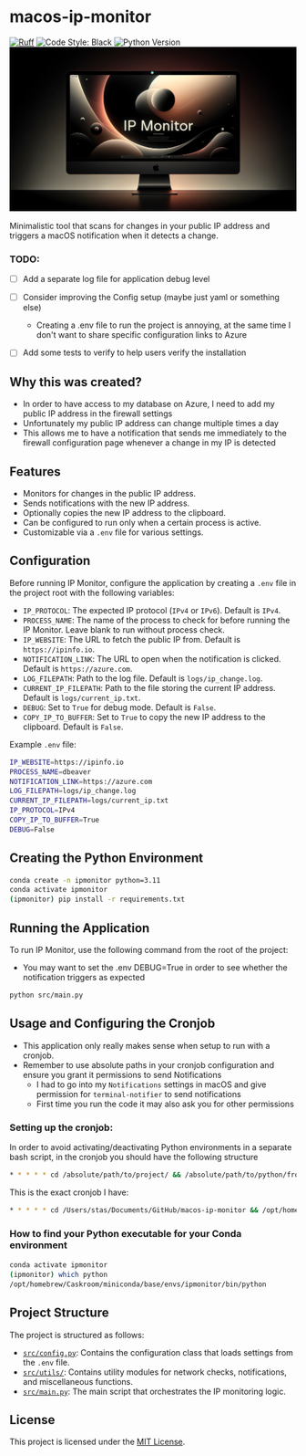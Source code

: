# macos-ip-monitor
[![Ruff](https://img.shields.io/endpoint?url=https://raw.githubusercontent.com/astral-sh/ruff/main/assets/badge/v2.json)](https://github.com/astral-sh/ruff)
![Code Style: Black](https://img.shields.io/badge/code%20style-black-000000.svg)
![Python Version](https://img.shields.io/badge/python-3.11-blue.svg)
![Banner](https://github.com/stanislawcronberg/macos-ip-monitor/raw/main/assets/banner_gpt4.png)

Minimalistic tool that scans for changes in your public IP address and triggers a macOS notification when it detects a change.

### TODO:

- [ ] Add a separate log file for application debug level
- [ ] Consider improving the Config setup (maybe just yaml or something else)
    - Creating a .env file to run the project is annoying, at the same time I don't want to share specific configuration links to Azure
- [ ] Add some tests to verify to help users verify the installation


## Why this was created?

- In order to have access to my database on Azure, I need to add my public IP address in the firewall settings
- Unfortunately my public IP address can change multiple times a day
- This allows me to have a notification that sends me immediately to the firewall configuration page whenever a change in my IP is detected

## Features

- Monitors for changes in the public IP address.
- Sends notifications with the new IP address.
- Optionally copies the new IP address to the clipboard.
- Can be configured to run only when a certain process is active.
- Customizable via a `.env` file for various settings.

## Configuration

Before running IP Monitor, configure the application by creating a `.env` file in the project root with the following variables:

- `IP_PROTOCOL`: The expected IP protocol (`IPv4` or `IPv6`). Default is `IPv4`.
- `PROCESS_NAME`: The name of the process to check for before running the IP Monitor. Leave blank to run without process check.
- `IP_WEBSITE`: The URL to fetch the public IP from. Default is `https://ipinfo.io`.
- `NOTIFICATION_LINK`: The URL to open when the notification is clicked. Default is `https://azure.com`.
- `LOG_FILEPATH`: Path to the log file. Default is `logs/ip_change.log`.
- `CURRENT_IP_FILEPATH`: Path to the file storing the current IP address. Default is `logs/current_ip.txt`.
- `DEBUG`: Set to `True` for debug mode. Default is `False`.
- `COPY_IP_TO_BUFFER`: Set to `True` to copy the new IP address to the clipboard. Default is `False`.

Example `.env` file:
```bash
IP_WEBSITE=https://ipinfo.io
PROCESS_NAME=dbeaver
NOTIFICATION_LINK=https://azure.com
LOG_FILEPATH=logs/ip_change.log
CURRENT_IP_FILEPATH=logs/current_ip.txt
IP_PROTOCOL=IPv4
COPY_IP_TO_BUFFER=True
DEBUG=False
```

## Creating the Python Environment

```bash
conda create -n ipmonitor python=3.11
conda activate ipmonitor
(ipmonitor) pip install -r requirements.txt
```

## Running the Application

To run IP Monitor, use the following command from the root of the project:
- You may want to set the .env DEBUG=True in order to see whether the notification triggers as expected

```bash
python src/main.py
```

## Usage and Configuring the Cronjob

- This application only really makes sense when setup to run with a cronjob.
- Remember to use absolute paths in your cronjob configuration and ensure you grant it permissions to send Notifications
    - I had to go into my `Notifications` settings in macOS and give permission for `terminal-notifier` to send notifications
    - First time you run the code it may also ask you for other permissions

### Setting up the cronjob:

In order to avoid activating/deactivating Python environments in a separate bash script, in the cronjob you should have the following structure

```bash
* * * * * cd /absolute/path/to/project/ && /absolute/path/to/python/from/your/conda/env /absolute/path/to/src/main.py >> /absolute/path/to/log/file.log 2>&1
```

This is the exact cronjob I have:

```bash
* * * * * cd /Users/stas/Documents/GitHub/macos-ip-monitor && /opt/homebrew/Caskroom/miniconda/base/envs/ipmonitor/bin/python /Users/stas/Documents/GitHub/macos-ip-monitor/src/main.py >> /Users/stas/Documents/GitHub/macos-ip-monitor/logs/cronjob.log 2>&1
```

### How to find your Python executable for your Conda environment

```bash
conda activate ipmonitor
(ipmonitor) which python
/opt/homebrew/Caskroom/miniconda/base/envs/ipmonitor/bin/python
```

## Project Structure

The project is structured as follows:

- [`src/config.py`](src/config.py): Contains the configuration class that loads settings from the `.env` file.
- [`src/utils/`](src/utils/): Contains utility modules for network checks, notifications, and miscellaneous functions.
- [`src/main.py`](src/main.py): The main script that orchestrates the IP monitoring logic.

## License

This project is licensed under the [MIT License](LICENSE).
